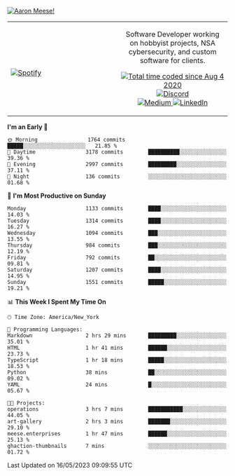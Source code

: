 [![Aaron Meese!](https://user-images.githubusercontent.com/17814535/88975338-a2aabf00-d27f-11ea-963f-8a19608716b4.png)](https://github.com/ajmeese7/readme-ascii "README ASCII")

<!-- Modified from project here: https://github.com/novatorem/novatorem -->
<table width="100%">
  <tr>
  <td width="50%">

&nbsp; <br> [![Spotify](https://ajmeese7.vercel.app/api/spotify)](https://open.spotify.com/user/ajmeese)

  </td>
  <td width="50%">
    <p align="center">
    Software Developer working on hobbyist projects, NSA cybersecurity, and custom software for clients.
    </p>
    <p align="center">
      <a href="https://wakatime.com/@f726891d-3b02-46cd-9b60-e8c59f9e2b14">
        <img src="https://wakatime.com/badge/user/f726891d-3b02-46cd-9b60-e8c59f9e2b14.svg" alt="Total time coded since Aug 4 2020" title="WakaTime" />
      </a>
      <a href="http://link.aaronmeese.com/discord">
        <img src="https://img.shields.io/badge/discord-ajmeese7%234835-369?style=flat-square&logo=discord&logoColor=white&color=purple" alt="Discord" title="Discord">
      </a>
      <br />
      <a href="https://link.aaronmeese.com/medium">
        <img src="https://img.shields.io/badge/medium-ajmeese7-1DB954?style=flat-square&logo=medium&logoColor=white" alt="Medium" title="Medium">
      </a>
      <a href="https://link.aaronmeese.com/linkedin">
        <img src="https://img.shields.io/badge/linkedIn-aaronmeese-1DB954?style=flat-square&logo=linkedin&logoColor=white&color=blue" alt="LinkedIn" title="LinkedIn">
      </a>
    </p>
  </td>

</table>

[//]: <> (The `&nbsp;` is to have Aphelion take up more space)

<!--START_SECTION:waka-->
**I'm an Early 🐤** 

```text
🌞 Morning                1764 commits        █████░░░░░░░░░░░░░░░░░░░░   21.85 % 
🌆 Daytime                3178 commits        ██████████░░░░░░░░░░░░░░░   39.36 % 
🌃 Evening                2997 commits        █████████░░░░░░░░░░░░░░░░   37.11 % 
🌙 Night                  136 commits         ░░░░░░░░░░░░░░░░░░░░░░░░░   01.68 % 
```
📅 **I'm Most Productive on Sunday** 

```text
Monday                   1133 commits        ████░░░░░░░░░░░░░░░░░░░░░   14.03 % 
Tuesday                  1314 commits        ████░░░░░░░░░░░░░░░░░░░░░   16.27 % 
Wednesday                1094 commits        ███░░░░░░░░░░░░░░░░░░░░░░   13.55 % 
Thursday                 984 commits         ███░░░░░░░░░░░░░░░░░░░░░░   12.19 % 
Friday                   792 commits         ██░░░░░░░░░░░░░░░░░░░░░░░   09.81 % 
Saturday                 1207 commits        ████░░░░░░░░░░░░░░░░░░░░░   14.95 % 
Sunday                   1551 commits        █████░░░░░░░░░░░░░░░░░░░░   19.21 % 
```


📊 **This Week I Spent My Time On** 

```text
🕑︎ Time Zone: America/New_York

💬 Programming Languages: 
Markdown                 2 hrs 29 mins       █████████░░░░░░░░░░░░░░░░   35.01 % 
HTML                     1 hr 41 mins        ██████░░░░░░░░░░░░░░░░░░░   23.73 % 
TypeScript               1 hr 18 mins        █████░░░░░░░░░░░░░░░░░░░░   18.53 % 
Python                   38 mins             ██░░░░░░░░░░░░░░░░░░░░░░░   09.02 % 
YAML                     24 mins             █░░░░░░░░░░░░░░░░░░░░░░░░   05.67 % 

🐱‍💻 Projects: 
operations               3 hrs 7 mins        ███████████░░░░░░░░░░░░░░   44.05 % 
art-gallery              2 hrs 3 mins        ███████░░░░░░░░░░░░░░░░░░   29.10 % 
meese.enterprises        1 hr 47 mins        ██████░░░░░░░░░░░░░░░░░░░   25.13 % 
ghaction-thumbnails      7 mins              ░░░░░░░░░░░░░░░░░░░░░░░░░   01.72 % 
```


 Last Updated on 16/05/2023 09:09:55 UTC
<!--END_SECTION:waka-->
